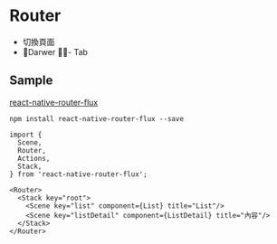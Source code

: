 # Router
- 切換頁面
- Darwer
- Tab

## Sample 

[react-native-router-flux](https://github.com/aksonov/react-native-router-flux)
```
npm install react-native-router-flux --save
```

```
import {
  Scene,
  Router,
  Actions,
  Stack,
} from 'react-native-router-flux';

<Router>
  <Stack key="root">
    <Scene key="list" component={List} title="List"/>
    <Scene key="listDetail" component={ListDetail} title="內容"/>
  </Stack>
</Router>
```